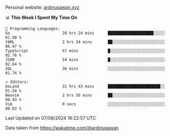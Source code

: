 Personal website: [ardinusawan.xyz](https://ardinusawan.xyz)

<!--START_SECTION:waka-->
📊 **This Week I Spent My Time On** 

```text
💬 Programming Languages: 
Go                       28 hrs 24 mins      ████████████████████░░░░░   81.98 % 
YAML                     2 hrs 24 mins       ██░░░░░░░░░░░░░░░░░░░░░░░   06.97 % 
TypeScript               57 mins             █░░░░░░░░░░░░░░░░░░░░░░░░   02.76 % 
JSON                     54 mins             █░░░░░░░░░░░░░░░░░░░░░░░░   02.64 % 
SQL                      36 mins             ░░░░░░░░░░░░░░░░░░░░░░░░░   01.74 % 

🔥 Editors: 
GoLand                   31 hrs 43 mins      ███████████████████████░░   91.54 % 
Neovim                   2 hrs 55 mins       ██░░░░░░░░░░░░░░░░░░░░░░░   08.43 % 
Vim                      0 secs              ░░░░░░░░░░░░░░░░░░░░░░░░░   00.03 % 
```


 Last Updated on 07/08/2024 16:22:57 UTC
<!--END_SECTION:waka-->
Data taken from https://wakatime.com/@ardinusawan
